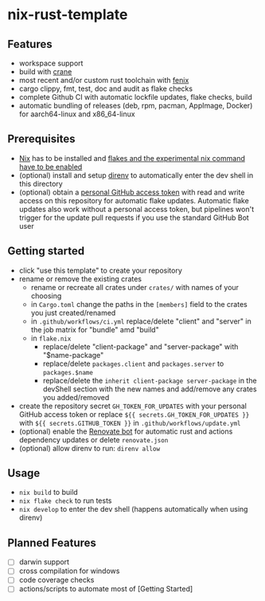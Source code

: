 # nix-rust-template

## Features

- workspace support
- build with [crane](https://github.com/nix-rust/nix)
- most recent and/or custom rust toolchain with [fenix](https://github.com/nix-community/fenix)
- cargo clippy, fmt, test, doc and audit as flake checks
- complete Github CI with automatic lockfile updates, flake checks, build
- automatic bundling of releases (deb, rpm, pacman, AppImage, Docker) for aarch64-linux and x86_64-linux

## Prerequisites

- [Nix](https://github.com/NixOS/nix) has to be installed and
  [flakes and the experimental nix command have to be enabled](https://nixos.wiki/wiki/Flakes#Enable_flakes)
- (optional) install and setup [direnv](https://direnv.net/) to automatically enter the dev shell in this directory
- (optional) obtain a [personal GitHub access token](https://docs.github.com/en/authentication/keeping-your-account-and-data-secure/managing-your-personal-access-tokens)
  with read and write access on this repository for automatic flake updates. Automatic flake updates also work without
  a personal access token, but pipelines won't trigger for the update pull requests if you use the standard GitHub Bot user


## Getting started

- click "use this template" to create your repository
- rename or remove the existing crates
  - rename or recreate all crates under `crates/` with names of your choosing
  - in `Cargo.toml` change the paths in the `[members]` field to the crates you just created/renamed
  - in `.github/workflows/ci.yml` replace/delete "client" and "server" in the job matrix for "bundle" amd "build"
  - in `flake.nix`
    - replace/delete "client-package" and "server-package" with "$name-package"
    - replace/delete `packages.client` and `packages.server` to `packages.$name`
    - replace/delete the `inherit client-package server-package` in the devShell section with the new names and
      add/remove any crates you added/removed
- create the repository secret `GH_TOKEN_FOR_UPDATES` with your personal GitHub access token or replace
  `${{ secrets.GH_TOKEN_FOR_UPDATES }}` with `${{ secrets.GITHUB_TOKEN }}` in `.github/workflows/update.yml`
- (optional) enable the [Renovate bot](https://github.com/marketplace/renovate) for automatic rust and actions dependency updates
  or delete `renovate.json`
- (optional) allow direnv to run: `direnv allow`


## Usage

- `nix build` to build
- `nix flake check` to run tests
- `nix develop` to enter the dev shell (happens automatically when using direnv)


## Planned Features

- [ ] darwin support
- [ ] cross compilation for windows
- [ ] code coverage checks
- [ ] actions/scripts to automate most of [Getting Started]
